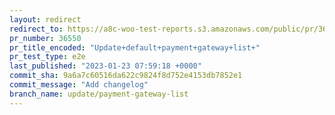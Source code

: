 ```yaml
---
layout: redirect
redirect_to: https://a8c-woo-test-reports.s3.amazonaws.com/public/pr/36550/e2e/index.html
pr_number: 36550
pr_title_encoded: "Update+default+payment+gateway+list+"
pr_test_type: e2e
last_published: "2023-01-23 07:59:18 +0000"
commit_sha: 9a6a7c60516da622c9824f8d752e4153db7852e1
commit_message: "Add changelog"
branch_name: update/payment-gateway-list
---
```

